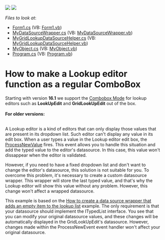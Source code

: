 <!-- default badges list -->
[![](https://img.shields.io/badge/Open_in_DevExpress_Support_Center-FF7200?style=flat-square&logo=DevExpress&logoColor=white)](https://supportcenter.devexpress.com/ticket/details/E2297)
[![](https://img.shields.io/badge/📖_How_to_use_DevExpress_Examples-e9f6fc?style=flat-square)](https://docs.devexpress.com/GeneralInformation/403183)
<!-- default badges end -->
<!-- default file list -->
*Files to look at*:

* [Form1.cs](./CS/WindowsApplication1/Form1.cs) (VB: [Form1.vb](./VB/WindowsApplication1/Form1.vb))
* [MyDataSourceWrapper.cs](./CS/WindowsApplication1/MyDataSourceWrapper/MyDataSourceWrapper.cs) (VB: [MyDataSourceWrapper.vb](./VB/WindowsApplication1/MyDataSourceWrapper/MyDataSourceWrapper.vb))
* [MyGridLookupDataSourceHelper.cs](./CS/WindowsApplication1/MyDataSourceWrapper/MyGridLookupDataSourceHelper.cs) (VB: [MyGridLookupDataSourceHelper.vb](./VB/WindowsApplication1/MyDataSourceWrapper/MyGridLookupDataSourceHelper.vb))
* [MyObject.cs](./CS/WindowsApplication1/MyDataSourceWrapper/MyObject.cs) (VB: [MyObject.vb](./VB/WindowsApplication1/MyDataSourceWrapper/MyObject.vb))
* [Program.cs](./CS/WindowsApplication1/Program.cs) (VB: [Program.vb](./VB/WindowsApplication1/Program.vb))
<!-- default file list end -->
# How to make a Lookup editor function as a regular ComboBox


<p>Starting with version <strong>16.1</strong> we support the <a href="https://documentation.devexpress.com/WindowsForms/116019/Controls-and-Libraries/Editors-and-Simple-Controls/Lookup-Editors/Combobox-Mode-Allow-Entering-New-Values">Combobox Mode</a> for lookup editors such as <strong>LookUpEdit</strong> and <strong>GridLookUpEdit</strong> out of the box. <br><br><strong>For older versions:</strong></p>
<p><br>A Lookup editor is a kind of editors that can only display those values that are present in its dropdown list. Such editor can't display any value in its edit box. When a user types a value in the Lookup editor edit box, the <a href="http://documentation.devexpress.com/#WindowsForms/DevExpressXtraEditorsLookUpEditBase_ProcessNewValuetopic">ProcessNewValue</a> fires. This event allows you to handle this situation and add the typed value to the editor's datasource. In this case, this value won't dissappear when the editor is validated.</p>
<p>However, if you need to have a fixed dropdown list and don't want to change the editor's datasource, this solution is not suitable for you. To overcome this problem, it's necessary to create a custom datasource wrapper. This wrapper will store the last typed value, and that's why the Lookup editor will show this value without any problem. However, this change won't affect a wrapped datasource.</p>
<p>This example is based on the <a href="https://www.devexpress.com/Support/Center/p/E1180">How to create a data source wrapper that adds an empty item to the lookup list</a> example. The only requirement is that your datasource should implement the ITypedList interface. You see that you can modify your original datasource values, and these changes will be automatically displayed in the GridLookUpEdit's datasource. However, changes made within the ProcessNewEvent event handler won't affect your original datasource.</p>

<br/>


